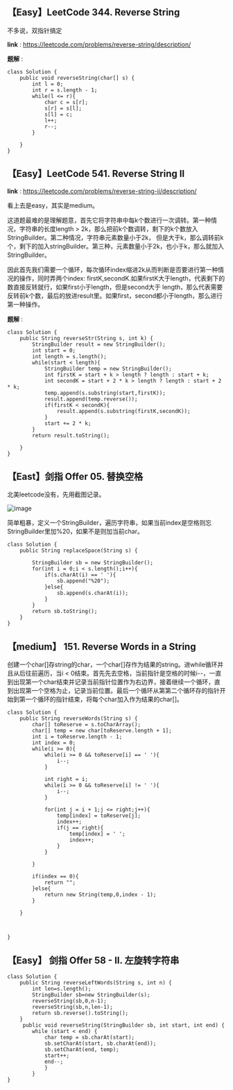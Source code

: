 ## 【Easy】LeetCode 344. Reverse String

不多说，双指针搞定

**link** : https://leetcode.com/problems/reverse-string/description/

**题解** : 

```
class Solution {
    public void reverseString(char[] s) {
        int l = 0;
        int r = s.length - 1;
        while(l <= r){
            char c = s[r];
            s[r] = s[l];
            s[l] = c;
            l++;
            r--;
        }
        
    }
}
```
## 【Easy】LeetCode 541. Reverse String II

**link** : https://leetcode.com/problems/reverse-string-ii/description/

看上去是easy，其实是medium。

这道题最难的是理解题意，首先它将字符串中每k个数进行一次调转。第一种情况，字符串的长度length > 2k，那么把前k个数调转，剩下的k个数放入StringBuilder。第二种情况，字符串元素数量小于2k，
但是大于k，那么调转前k个，剩下的加入stringBuilder。第三种，元素数量小于2k，也小于k，那么就加入StringBuilder。

因此首先我们需要一个循环，每次循环index缩进2k从而判断是否要进行第一种情况的操作，同时弄两个index: firstK,secondK.如果firstK大于length，代表剩下的数直接反转就行，如果first小于length，但是second大于
length，那么代表需要反转前k个数，最后的放进result里。如果first，second都小于length，那么进行第一种操作。

**题解** : 

```
class Solution {
    public String reverseStr(String s, int k) {
        StringBuilder result = new StringBuilder();
        int start = 0;
        int length = s.length();
        while(start < length){
            StringBuilder temp = new StringBuilder();
            int firstK = start + k > length ? length : start + k;
            int secondK = start + 2 * k > length ? length : start + 2 * k;
            temp.append(s.substring(start,firstK));
            result.append(temp.reverse());
            if(firstK < secondK){
                result.append(s.substring(firstK,secondK));
            }
            start += 2 * k;
        }
        return result.toString();
        
    }
}
```
## 【East】剑指 Offer 05. 替换空格

北美leetcode没有，先用截图记录。

![image](https://user-images.githubusercontent.com/70305543/213013709-1ec527c6-6628-412e-aa43-5943a1e5bfe7.png)

简单粗暴，定义一个StringBuilder，遍历字符串，如果当前index是空格则忘StringBuilder里加%20，如果不是则加当前char。


```
class Solution {
    public String replaceSpace(String s) {
        
        StringBuilder sb = new StringBuilder();
        for(int i = 0;i < s.length();i++){
            if(s.charAt(i) == ' '){
                sb.append("%20");
            }else{
                sb.append(s.charAt(i));
            }
        }
        return sb.toString();
    }
}
```

            
 ## 【medium】 151. Reverse Words in a String

创建一个char[]存string的char，一个char[]存作为结果的string。进while循环并且从后往前遍历，当i < 0结束。首先先去空格，当前指针是空格的时候i--，一直到出现第一个char结束并记录当前指针位置作为右边界，接着继续一个循环，直到出现第一个空格为止，记录当前位置。最后一个循环从第第二个循环存的指针开始到第一个循环的指针结束，将每个char加入作为结果的char[]。

```
class Solution {
    public String reverseWords(String s) {
        char[] toReserve = s.toCharArray();
        char[] temp = new char[toReserve.length + 1];
        int i = toReserve.length - 1;
        int index = 0;
        while(i >= 0){
            while(i >= 0 && toReserve[i] == ' '){
                i--;
            }

            int right = i;
            while(i >= 0 && toReserve[i] != ' '){
                i--;
            }

            for(int j = i + 1;j <= right;j++){
                temp[index] = toReserve[j];
                index++;
                if(j == right){
                    temp[index] = ' ';
                    index++;
                }
            }
            
        }

        if(index == 0){
            return "";
        }else{
            return new String(temp,0,index - 1);
        }
        
    }

    
    
}
```

 ## 【Easy】 剑指 Offer 58 - II. 左旋转字符串

```
class Solution {
    public String reverseLeftWords(String s, int n) {
        int len=s.length();
        StringBuilder sb=new StringBuilder(s);
        reverseString(sb,0,n-1);
        reverseString(sb,n,len-1);
        return sb.reverse().toString();
    }
     public void reverseString(StringBuilder sb, int start, int end) {
        while (start < end) {
            char temp = sb.charAt(start);
            sb.setCharAt(start, sb.charAt(end));
            sb.setCharAt(end, temp);
            start++;
            end--;
            }
        }
}
```
